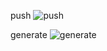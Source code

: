 push
![push](https://cdn.jsdelivr.net/gh/zlflly/picture@main/img/PixPin_2025-03-15_10-07-40.png)

generate
![generate](https://cdn.jsdelivr.net/gh/zlflly/picture@main/img/PixPin_2025-03-15_10-07-17.png)

